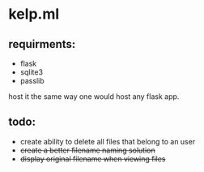 # kelp.ml

## requirments:
* flask
* sqlite3
* passlib

host it the same way one would host any flask app.

## todo:
* create ability to delete all files that belong to an user
* ~~create a better filename naming solution~~
* ~~display original filename when viewing files~~

